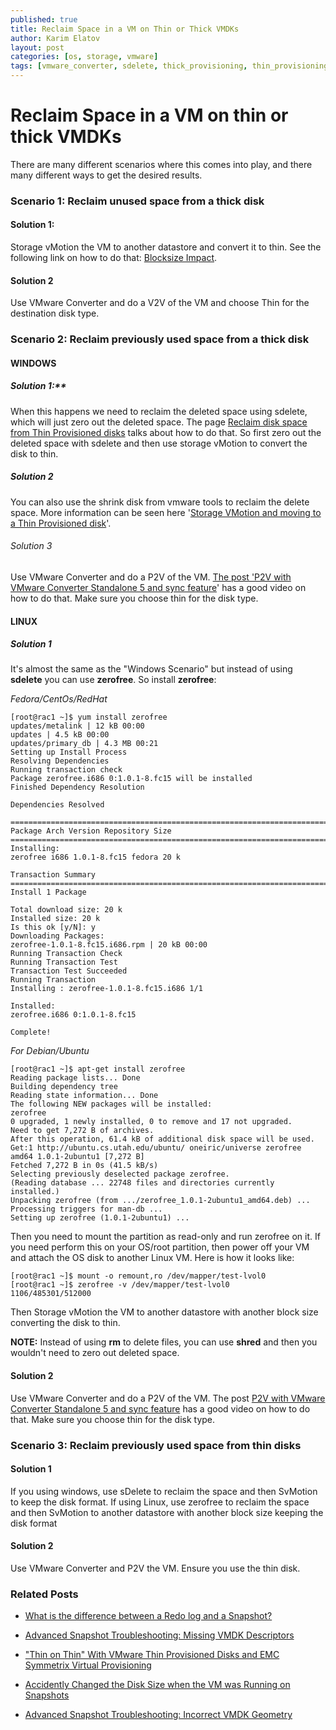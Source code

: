 ```yaml
---
published: true
title: Reclaim Space in a VM on Thin or Thick VMDKs
author: Karim Elatov
layout: post
categories: [os, storage, vmware]
tags: [vmware_converter, sdelete, thick_provisioning, thin_provisioning, vmdk, zerofree]
---
```

# Reclaim Space in a VM on thin or thick VMDKs

There are many different scenarios where this comes into play, and there many different ways to get the desired results.

### Scenario 1: Reclaim unused space from a thick disk

#### Solution 1:

Storage vMotion the VM to another datastore and convert it to thin. See the following link on how to do that: [Blocksize Impact](http://www.yellow-bricks.com/2011/02/18/blocksize-impact/).

#### Solution 2
Use VMware Converter and do a V2V of the VM and choose Thin for the destination disk type.

### Scenario 2: Reclaim previously used space from a thick disk
#### WINDOWS
##### Solution 1:**

When this happens we need to reclaim the deleted space using sdelete, which will just zero out the deleted space. The page [Reclaim disk space from Thin Provisioned disks](https://community.hds.com/docs/DOC-1006003) talks about how to do that. So first zero out the deleted space with sdelete and then use storage vMotion to convert the disk to thin.

##### Solution 2
You can also use the shrink disk from vmware tools to reclaim the delete space. More information can be seen here '[Storage VMotion and moving to a Thin Provisioned disk](http://www.yellow-bricks.com/2009/07/31/storage-vmotion-and-moving-to-a-thin-provisioned-disk/)'.

###### Solution 3
Use VMware Converter and do a P2V of the VM. [The post 'P2V with VMware Converter Standalone 5 and sync feature](http://www.vi-tips.com/2011/11/p2v-with-vmware-converter-standalone-5.html)' has a good video on how to do that. Make sure you choose thin for the disk type.

#### LINUX

##### Solution 1

It's almost the same as the "Windows Scenario" but instead of using **sdelete** you can use **zerofree**. So install **zerofree**:

*Fedora/CentOs/RedHat*

	[root@rac1 ~]$ yum install zerofree
	updates/metalink | 12 kB 00:00
	updates | 4.5 kB 00:00
	updates/primary_db | 4.3 MB 00:21
	Setting up Install Process
	Resolving Dependencies
	Running transaction check
	Package zerofree.i686 0:1.0.1-8.fc15 will be installed
	Finished Dependency Resolution

	Dependencies Resolved

	================================================================================
	Package Arch Version Repository Size
	================================================================================
	Installing:
	zerofree i686 1.0.1-8.fc15 fedora 20 k

	Transaction Summary
	================================================================================
	Install 1 Package

	Total download size: 20 k
	Installed size: 20 k
	Is this ok [y/N]: y
	Downloading Packages:
	zerofree-1.0.1-8.fc15.i686.rpm | 20 kB 00:00
	Running Transaction Check
	Running Transaction Test
	Transaction Test Succeeded
	Running Transaction
	Installing : zerofree-1.0.1-8.fc15.i686 1/1

	Installed:
	zerofree.i686 0:1.0.1-8.fc15

	Complete!

*For Debian/Ubuntu*

	[root@rac1 ~]$ apt-get install zerofree
	Reading package lists... Done
	Building dependency tree
	Reading state information... Done
	The following NEW packages will be installed:
	zerofree
	0 upgraded, 1 newly installed, 0 to remove and 17 not upgraded.
	Need to get 7,272 B of archives.
	After this operation, 61.4 kB of additional disk space will be used.
	Get:1 http://ubuntu.cs.utah.edu/ubuntu/ oneiric/universe zerofree amd64 1.0.1-2ubuntu1 [7,272 B]
	Fetched 7,272 B in 0s (41.5 kB/s)
	Selecting previously deselected package zerofree.
	(Reading database ... 22748 files and directories currently installed.)
	Unpacking zerofree (from .../zerofree_1.0.1-2ubuntu1_amd64.deb) ...
	Processing triggers for man-db ...
	Setting up zerofree (1.0.1-2ubuntu1) ...

Then you need to mount the partition as read-only and run zerofree on it. If you need perform this on your OS/root partition, then power off your VM and attach the OS disk to another Linux VM. Here is how it looks like:

	[root@rac1 ~]$ mount -o remount,ro /dev/mapper/test-lvol0
	[root@rac1 ~]$ zerofree -v /dev/mapper/test-lvol0
	1106/485301/512000

Then Storage vMotion the VM to another datastore with another block size converting the disk to thin.

**NOTE:** Instead of using **rm** to delete files, you can use **shred** and then you wouldn't need to zero out deleted space.

#### Solution 2

Use VMware Converter and do a P2V of the VM. The post [P2V with VMware Converter Standalone 5 and sync feature](http://www.vi-tips.com/2011/11/p2v-with-vmware-converter-standalone-5.html) has a good video on how to do that. Make sure you choose thin for the disk type.

### Scenario 3: Reclaim previously used space from thin disks

#### Solution 1

If you using windows, use sDelete to reclaim the space and then SvMotion to keep the disk format. If using Linux, use zerofree to reclaim the space and then SvMotion to another datastore with another block size keeping the disk format

#### Solution 2
Use VMware Converter and P2V the VM. Ensure you use the thin disk.

### Related Posts

- [What is the difference between a Redo log and a Snapshot?](http://virtuallyhyper.com/2012/09/what-is-the-difference-between-a-redo-log-and-a-snapshot/)

- [Advanced Snapshot Troubleshooting: Missing VMDK Descriptors](http://virtuallyhyper.com/2012/04/advanced-snapshot-troubleshooting-missing-vmdk-descriptors/)

- ["Thin on Thin" With VMware Thin Provisioned Disks and EMC Symmetrix Virtual Provisioning](/2012/04/thin-on-thin-with-vmware-thin-provisioned-disks-and-emc-symmetrix-virtual-provisioning/)
- [Accidently Changed the Disk Size when the VM was Running on Snapshots](http://virtuallyhyper.com/2012/04/accidently-changed-the-disk-size-when-the-vm-was-running-on-snapshots/)

- [Advanced Snapshot Troubleshooting: Incorrect VMDK Geometry](http://virtuallyhyper.com/2012/04/advanced-snapshot-troubleshooting-incorrect-vmdk-geometry/)

